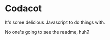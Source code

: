 # Codacot

It's some delicious Javascript to do things with.

No one's going to see the readme, huh?
